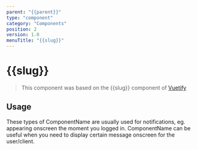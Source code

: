 ```yaml
---
parent: "{{parent}}"
type: "component"
category: "Components"
position: 2
version: 1.0
menuTitle: "{{slug}}"
---
```


# {{slug}}

>This component was based on the {{slug}} component of [Vuetify](https://vuetifyjs.com/en/components/{{slug}}/ "Vuetify's {{slug}} component")

## Usage

These types of ComponentName are usually used for notifications, eg. appearing onscreen the moment you logged in. ComponentName can be useful when you need to display certain message onscreen for the user/client.

<!-- Component template need to be here -->
<doc-component :file="'{{parent}}/{{slug}}/{{parent}}_{{slug}}-usage'"></doc-component >






